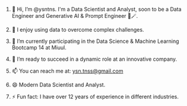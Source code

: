 1. 👋 Hi, I’m @ysntns. I'm a Data Scientist and Analyst, soon to be a Data Engineer and Generative AI & Prompt Engineer 🤩🪄.

2. 👀 I enjoy using data to overcome complex challenges.

3. 🌱 I’m currently participating in the Data Science & Machine Learning Bootcamp 14 at Miuul.

4. 💞️ I’m ready to succeed in a dynamic role at an innovative company.

5. 📫 You can reach me at: ysn.tnss@gmail.com

6. 😄 Modern Data Scientist and Analyst.

7. ⚡ Fun fact: I have over 12 years of experience in different industries.

<!---
ysntns/ysntns is a ✨ special ✨ repository because its `README.md` (this file) appears on your GitHub profile.
You can click the Preview link to take a look at your changes.
--->

